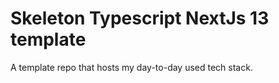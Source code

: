# Skeleton Typescript NextJs 13 template

A template repo that hosts my day-to-day used tech stack.
